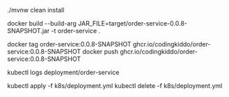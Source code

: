 ./mvnw clean install 

docker build --build-arg JAR_FILE=target/order-service-0.0.8-SNAPSHOT.jar -t order-service .


docker tag order-service:0.0.8-SNAPSHOT ghcr.io/codingkiddo/order-service:0.0.8-SNAPSHOT
docker push ghcr.io/codingkiddo/order-service:0.0.8-SNAPSHOT

kubectl logs deployment/order-service

kubectl apply -f k8s/deployment.yml
kubectl delete -f k8s/deployment.yml